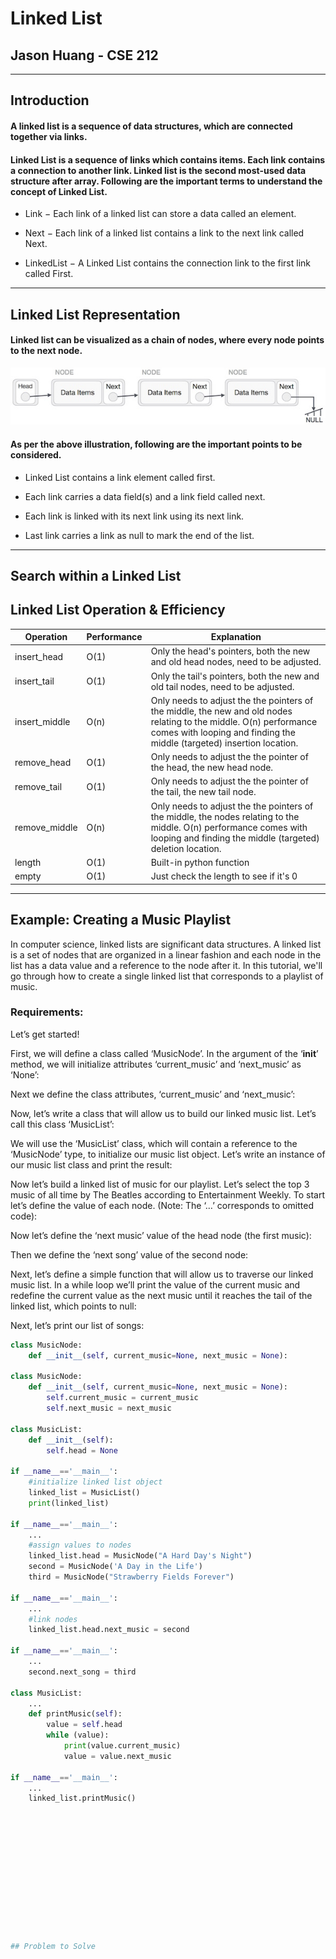 # Linked List
## Jason Huang - CSE 212
---
## Introduction
#### A linked list is a sequence of data structures, which are connected together via links.
#### Linked List is a sequence of links which contains items. Each link contains a connection to another link. Linked list is the second most-used data structure after array. Following are the important terms to understand the concept of Linked List.
* Link − Each link of a linked list can store a data called an element.

* Next − Each link of a linked list contains a link to the next link called Next.

* LinkedList − A Linked List contains the connection link to the first link called First.

---

## Linked List Representation
#### Linked list can be visualized as a chain of nodes, where every node points to the next node.

![Illustration of a linked list](.//linked_list.png)

#### As per the above illustration, following are the important points to be considered.

* Linked List contains a link element called first.

* Each link carries a data field(s) and a link field called next.

* Each link is linked with its next link using its next link.

* Last link carries a link as null to mark the end of the list.

---

## Search within a Linked List



## Linked List Operation & Efficiency

| Operation     | Performance | Explanation                                                                                                                                                                                  |
| ------------- | ----------- | -------------------------------------------------------------------------------------------------------------------------------------------------------------------------------------------- |
| insert_head   | O(1)        | Only the head's pointers, both the new and old head nodes, need to be adjusted.                                                                                                                |
| insert_tail   | O(1)        | Only the tail's pointers, both the new and old tail nodes, need to be adjusted.                                                                                                                |
| insert_middle | O(n)        | Only needs to adjust the the pointers of the middle, the new and old nodes relating to the middle. O(n) performance comes with looping and finding the middle (targeted) insertion location. |
| remove_head   | O(1)        | Only needs to adjust the the pointer of the head, the new head node.                                                                                                                         |
| remove_tail   | O(1)        | Only needs to adjust the the pointer of the tail, the new tail node.                                                                                                                         |
| remove_middle | O(n)        | Only needs to adjust the the pointers of the middle, the nodes relating to the middle. O(n) performance comes with looping and finding the middle (targeted) deletion location.              |
| length        | O(1)        | Built-in python function                                                                                                                                                                     |
| empty         | O(1)        | Just check the length to see if it's 0                                                                                                                                                       |
---

## Example: Creating a Music Playlist

In computer science, linked lists are significant data structures. A linked list is a set of nodes that are organized in a linear fashion and each node in the list has a data value and a reference to the node after it. In this tutorial, we'll go through how to create a single linked list that corresponds to a playlist of music.

### Requirements:
Let’s get started!

First, we will define a class called ‘MusicNode’. In the argument of the ‘__init__’ method, we will initialize attributes ‘current_music’ and ‘next_music’ as ‘None’:

Next we define the class attributes, ‘current_music’ and ‘next_music’:

Now, let’s write a class that will allow us to build our linked music list. Let’s call this class ‘MusicList’:

We will use the ‘MusicList’ class, which will contain a reference to the ‘MusicNode’ type, to initialize our music list object. Let’s write an instance of our music list class and print the result:

Now let’s build a linked list of music for our playlist. Let’s select the top 3 music of all time by The Beatles according to Entertainment Weekly. To start let’s define the value of each node. (Note: The ‘…’ corresponds to omitted code):

Now let’s define the ‘next music’ value of the head node (the first music):

Then we define the ‘next song’ value of the second node:

Next, let’s define a simple function that will allow us to traverse our linked music list. In a while loop we’ll print the value of the current music and redefine the current value as the next music until it reaches the tail of the linked list, which points to null:

Next, let’s print our list of songs:



```python
class MusicNode:
    def __init__(self, current_music=None, next_music = None):

class MusicNode:
    def __init__(self, current_music=None, next_music = None):
        self.current_music = current_music
        self.next_music = next_music

class MusicList:
    def __init__(self):  
        self.head = None

if __name__=='__main__':
    #initialize linked list object
    linked_list = MusicList()
    print(linked_list)

if __name__=='__main__':
    ... 
    #assign values to nodes 
    linked_list.head = MusicNode("A Hard Day's Night")
    second = MusicNode('A Day in the Life')
    third = MusicNode("Strawberry Fields Forever")

if __name__=='__main__':
    ...
    #link nodes
    linked_list.head.next_music = second

if __name__=='__main__':
    ...
    second.next_song = third

class MusicList:   
    ...
    def printMusic(self): 
        value = self.head 
        while (value): 
            print(value.current_music) 
            value = value.next_music

if __name__=='__main__':
    ...
    linked_list.printMusic()













## Problem to Solve